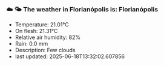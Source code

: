 ### ☁️ 🌤️  The weather in Florianópolis is: Florianópolis

- Temperature: 21.01°C
- On flesh: 21.31°C
- Relative air humidity: 82%
- Rain: 0.0 mm
- Description: Few clouds
- last updated: 2025-06-18T13:32:02.607856
